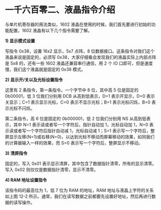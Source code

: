 # 一千六百零二、液晶指令介绍

与单片机寄存器的用法类似，1602 液晶在使用的时候，我们首先要进行初始的功能配置，1602 液晶有以下几个指令需要了解。

**1) 显示模式设置**

写指令 0x38，设置 16x2 显示，5x7 点阵，8 位数据接口。这条指令对我们这个液晶来说是固定的，必须写 0x38，大家仔细看会发现我们的液晶实际上内部点阵是 5x8 的，还有一些 1602 液晶还兼容串行通信，用 2 个 IO 口即可，但是速度慢，我们这个液晶就是固定的 0x38 模式。

**2) 显示开/关以及光标设置指令**

这里有 2 条指令，第一条指令，一个字节中 8 位，其中高 5 位是固定的 0b00001，低 3 位我们分别用 DCB 从高到低表示，D=1 表示开显示，D=0 表示关显示；C=1 表示显示光标，C=0 表示不显示光标；B=1 表示光标闪烁，B=0 表示光标不闪烁。

第二条指令，高 6 位是固定的 0b000001，低 2 位我们分别用 NS 从高到低表示，其中 N=1 表示读或者写一个字符后，指针自动加 1，光标自动加 1，N=0 表示读或者写一个字符后指针自动减 1，光标自动减 1；S=1 表示写一个字符后，整屏显示左移(N=1)或右移(N=0)，以达到光标不移动而屏幕移动的效果，如同我们的计算器输入一样的效果，而 S=0 表示写一个字符后，整屏显示不移动。

**3) 清屏指令**

固定的，写入 0x01 表示显示清屏，其中包含了数据指针清零，所有的显示清零。写入 0x02 则仅仅是数据指针清零，显示不清零。

**4) RAM 地址设置指令**

该指令码的最高位为 1，低 7 位为 RAM 的地址，RAM 地址与液晶上字符的关系如上图 12-2 所示。通常，我们在读写数据之前都要先设置好地址，然后再进行数据的读写操作。